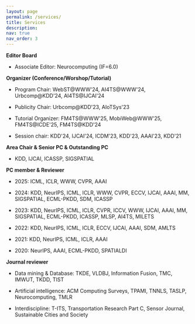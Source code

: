 ```yaml
---
layout: page
permalink: /services/
title: Services
description: 
nav: true
nav_order: 3
---
```


<div>
  <p><strong>Editor Board</strong></p>
  <ul>
  <li><p>Associate Editor: Neurocomputing (IF=6.0)</p>
  </li>
  </ul>


  <p><strong>Organizer (Conference/Worshop/Tutorial)</strong></p>
  <ul>
  <li><p>Program Chair: WebST@WWW'24, AI4TS@WWW'24, Urbcomp@KDD'24, AI4TS@IJCAI'24</p>
  </li>
  <li><p>Publicity Chair: Urbcomp@KDD'23, AIoTSys'23</p>
  </li>
  <li><p>Tutorial Organizer: FM4TS@WWW'25, MobiWeb@WWW'25, FM4TS@ICDE'25, FM4TS@KDD'24</p>
  </li>
  <li><p>Session chair: KDD'24, IJCAI'24, ICDM'23, KDD'23, AAAI'23, KDD'21</p>
  </li>
  </ul>

  <p><strong>Area Chair & Senior PC & Outstanding PC</strong></p>
  <ul>
  <li><p>KDD, IJCAI, ICASSP, SIGSPATIAL</p>
  </li>
  </ul>

  <p><strong>PC member &amp; Reviewer</strong></p>
  <ul>
  <li><p>2025: ICML, ICLR, WWW, CVPR, AAAI</p>
  </li>
  <li><p>2024: KDD, NeurIPS, ICML, ICLR, WWW, CVPR, ECCV, IJCAI, AAAI, MM, SIGSPATIAL, ECML-PKDD, SDM, ICASSP</p>
  </li>
  <li><p>2023: KDD, NeurIPS, ICML, ICLR, CVPR, ICCV, WWW, IJCAI, AAAI, MM, SIGSPATIAL, ECML-PKDD, ICASSP, MLSP, AI4TS, MILETS</p>
  </li>
  <li><p>2022: KDD, NeurIPS, ICML, ICLR, ECCV, IJCAI, AAAI, SDM, AMLTS</p>
  </li>
  <li><p>2021: KDD, NeurIPS, ICML, ICLR, AAAI</p>
  </li>
  <li><p>2020: NeurIPS, AAAI, ECML-PKDD, SPATIALDI</p>
  </li>
  </ul>

  <p><strong>Journal reviewer</strong></p>
  <ul>
  <li><p>Data mining & Database: TKDE, VLDBJ, Information Fusion, TMC, IMWUT, TKDD, TIST</p></li>
  <li><p>Artificial intelligence: ACM Computing Surveys, TPAMI, TNNLS, TASLP, Neurocomputing, TMLR</p></li>
  <li><p>Interdiscipline: T-ITS, Transportation Research Part C, Sensor Journal, Sustainable Cities and Society</p></li>
  </ul>


  


</div>
